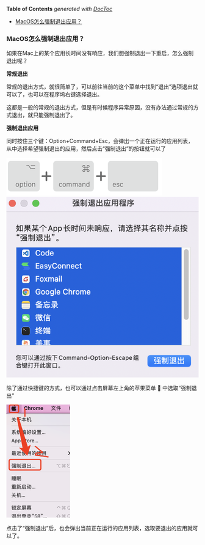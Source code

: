 <!-- START doctoc generated TOC please keep comment here to allow auto update -->
<!-- DON'T EDIT THIS SECTION, INSTEAD RE-RUN doctoc TO UPDATE -->
**Table of Contents**  *generated with [DocToc](https://github.com/thlorenz/doctoc)*

- [MacOS怎么强制退出应用？](#macos%E6%80%8E%E4%B9%88%E5%BC%BA%E5%88%B6%E9%80%80%E5%87%BA%E5%BA%94%E7%94%A8)

<!-- END doctoc generated TOC please keep comment here to allow auto update -->

### MacOS怎么强制退出应用？

如果在Mac上的某个应用长时间没有响应，我们想强制退出一下重启，怎么强制退出呢？

**常规退出**

常规的退出方式，就很简单了，可以前往当前的这个菜单中找到“退出”选项退出就可以了，也可以在程序坞右键选择退出。

这都是一般的常规的退出方式，但是有时候程序异常原因，没有办法通过常规的方式退出，就只能强制退出了。

**强制退出应用**

同时按住三个键：Option+Command+Esc，会弹出一个正在运行的应用列表，从中选择希望强制退出的应用，然后点击“强制退出”的按钮就可以了

<img src="./images/i5.png" style="zoom:50%;" />

<img src="./images/i4.png" alt="强制退出" />

除了通过快捷键的方式，也可以通过点击屏幕左上角的苹果菜单  中选取“强制退出”

<img src="./images/i6.png" alt="强制退出" style="zoom:50%;" />

点击了“强制退出”后，也会弹出当前正在运行的应用列表，选取要退出的应用就可以了。